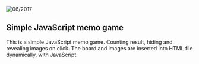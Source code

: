 ![06/2017](https://img.shields.io/badge/created-06%2F2017-blue.svg)

## Simple JavaScript memo game
This is a simple JavaScript memo game. Counting result, hiding and revealing images on click. The board and images are inserted into HTML file dynamically, with JavaScript.
